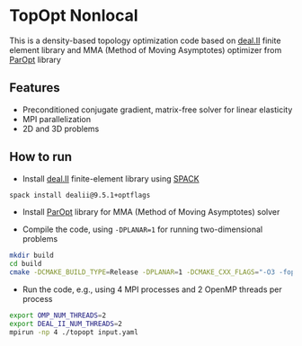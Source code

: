 # TopOpt Nonlocal

This is a density-based topology optimization code based on [deal.II](https://github.com/dealii/dealii) finite element library and MMA (Method of Moving Asymptotes) optimizer from [ParOpt](https://smdogroup.github.io/paropt/) library

## Features

- Preconditioned conjugate gradient, matrix-free solver for linear elasticity
- MPI parallelization
- 2D and 3D problems

## How to run

- Install [deal.II](https://github.com/dealii/dealii) finite-element library using [SPACK](https://github.com/spack/spack)

```bash
spack install dealii@9.5.1+optflags
```

- Install [ParOpt](https://smdogroup.github.io/paropt/) library for MMA (Method of Moving Asymptotes) solver

- Compile the code, using `-DPLANAR=1` for running two-dimensional problems

```bash
mkdir build
cd build
cmake -DCMAKE_BUILD_TYPE=Release -DPLANAR=1 -DCMAKE_CXX_FLAGS="-O3 -fopenmp -w -march=native" ../
```

- Run the code, e.g., using 4 MPI processes and 2 OpenMP threads per process

```bash
export OMP_NUM_THREADS=2
export DEAL_II_NUM_THREADS=2
mpirun -np 4 ./topopt input.yaml
```
